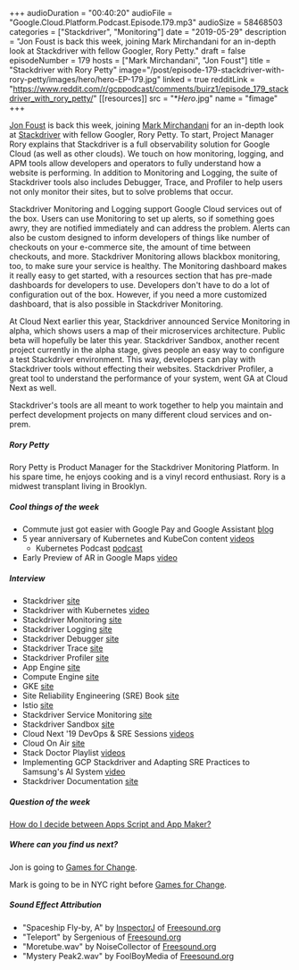 +++
audioDuration = "00:40:20"
audioFile = "Google.Cloud.Platform.Podcast.Episode.179.mp3"
audioSize = 58468503
categories = ["Stackdriver", "Monitoring"]
date = "2019-05-29"
description = "Jon Foust is back this week, joining Mark Mirchandani for an in-depth look at Stackdriver with fellow Googler, Rory Petty."
draft = false
episodeNumber = 179
hosts = ["Mark Mirchandani", "Jon Foust"]
title = "Stackdriver with Rory Petty"
image="/post/episode-179-stackdriver-with-rory-petty/images/hero/hero-EP-179.jpg"
linked = true
redditLink = "https://www.reddit.com/r/gcppodcast/comments/buirz1/episode_179_stackdriver_with_rory_petty/"
[[resources]]
  src = "**Hero*.jpg"
  name = "fimage"
+++

[Jon Foust](https://twitter.com/syntxerror1) is back this week, joining [Mark Mirchandani](https://twitter.com/markmirch) for an in-depth look at [Stackdriver](https://twitter.com/stackdriver) with fellow Googler, Rory Petty. To start, Project Manager Rory explains that Stackdriver is a full observability solution for Google Cloud (as well as other clouds). We touch on how monitoring, logging, and APM tools allow developers and operators to fully understand how a website is performing. In addition to Monitoring and Logging, the suite of Stackdriver tools also includes Debugger, Trace, and Profiler to help users not only monitor their sites, but to solve problems that occur.

Stackdriver Monitoring and Logging support Google Cloud services out of the box. Users can use Monitoring to set up alerts, so if something goes awry, they are notified immediately and can address the problem. Alerts can also be custom designed to inform developers of things like number of checkouts on your e-commerce site, the amount of time between checkouts, and more. Stackdriver Monitoring allows blackbox monitoring, too, to make sure your service is healthy. The Monitoring dashboard makes it really easy to get started, with a resources section that has pre-made dashboards for developers to use. Developers don't have to do a lot of configuration out of the box. However, if you need a more customized dashboard, that is also possible in Stackdriver Monitoring. 

At Cloud Next earlier this year, Stackdriver announced Service Monitoring in alpha, which shows users a map of their microservices architecture. Public beta will hopefully be later this year. Stackdriver Sandbox, another recent project currently in the alpha stage, gives people an easy way to configure a test Stackdriver environment. This way, developers can play with Stackdriver tools without effecting their websites. Stackdriver Profiler, a great tool to understand the performance of your system, went GA at Cloud Next as well.

Stackdriver's tools are all meant to work together to help you maintain and perfect development projects on many different cloud services and on-prem.

<!--more-->

##### Rory Petty

Rory Petty is Product Manager for the Stackdriver Monitoring Platform. In his spare time, he enjoys cooking and is a vinyl record enthusiast. Rory is a midwest transplant living in Brooklyn.

##### Cool things of the week

* Commute just got easier with Google Pay and Google Assistant [blog](https://www.blog.google/products/google-pay/easier-commute-google-pay-assistant/)
* 5 year anniversary of Kubernetes and KubeCon content [videos](https://www.youtube.com/playlist?list=PLIivdWyY5sqKxebOTxK6HxItMCpGUKxxs&disable_polymer=true)
     * Kubernetes Podcast [podcast](https://kubernetespodcast.com/)
* Early Preview of AR in Google Maps [video](https://www.youtube.com/watch?v=XWbY5jdJnHg)

##### Interview

* Stackdriver [site](https://cloud.google.com/stackdriver/)
* Stackdriver with Kubernetes [video](https://www.youtube.com/watch?v=lwBBAvPxO9c&list=PLIivdWyY5sqLuKKx4pcdEAkJY1HevjVVm)
* Stackdriver Monitoring [site](https://cloud.google.com/monitoring/)
* Stackdriver Logging [site](https://cloud.google.com/logging/)
* Stackdriver Debugger [site](https://cloud.google.com/debugger/)
* Stackdriver Trace [site](https://cloud.google.com/trace/)
* Stackdriver Profiler [site](https://cloud.google.com/profiler/)
* App Engine [site](https://cloud.google.com/appengine/)
* Compute Engine [site](https://cloud.google.com/compute/)
* GKE [site](https://cloud.google.com/kubernetes-engine/)
* Site Reliability Engineering (SRE) Book [site](https://landing.google.com/sre/books/)
* Istio [site](https://istio.io)
* Stackdriver Service Monitoring [site](https://cloud.google.com/service-monitoring/)
* Stackdriver Sandbox [site](https://stackdriver-sandbox.dev)
* Cloud Next '19 DevOps & SRE Sessions [videos](https://www.youtube.com/playlist?list=PLIivdWyY5sqISlOXDGGK-SeUCvsxtB1c0)
* Cloud On Air [site](https://cloudonair.withgoogle.com/events/americas)
* Stack Doctor Playlist [videos](https://www.youtube.com/playlist?list=PLIivdWyY5sqLuKKx4pcdEAkJY1HevjVVm)
* Implementing GCP Stackdriver and Adapting SRE Practices to Samsung's AI System [video](https://www.youtube.com/watch?v=45UoGDxuwto)
* Stackdriver Documentation [site](https://cloud.google.com/stackdriver/docs/)

##### Question of the week

[How do I decide between Apps Script and App Maker?](https://cloud.google.com/blog/products/g-suite/apps-script-or-app-maker-a-guide-to-picking-the-right-tool-to-build-your-app)

##### Where can you find us next?

Jon is going to [Games for Change](http://www.gamesforchange.org/).

Mark is going to be in NYC right before [Games for Change](http://www.gamesforchange.org/).

##### Sound Effect Attribution

* "Spaceship Fly-by, A" by [InspectorJ](www.jshaw.co.uk) of [Freesound.org](Freesound.org)
* "Teleport" by Sergenious of [Freesound.org](Freesound.org)
* "Moretube.wav" by NoiseCollector of [Freesound.org](Freesound.org)
* "Mystery Peak2.wav" by FoolBoyMedia of [Freesound.org](Freesound.org)
